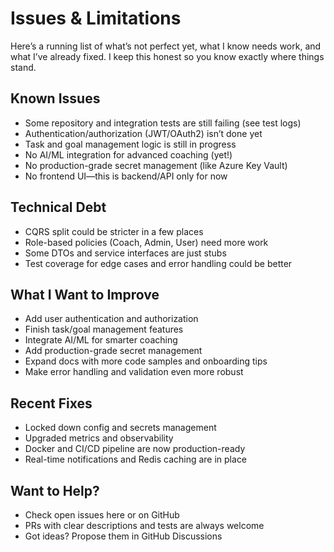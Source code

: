 # Issues & Limitations

Here’s a running list of what’s not perfect yet, what I know needs work, and what I’ve already fixed. I keep this honest so you know exactly where things stand.

## Known Issues
- Some repository and integration tests are still failing (see test logs)
- Authentication/authorization (JWT/OAuth2) isn’t done yet
- Task and goal management logic is still in progress
- No AI/ML integration for advanced coaching (yet!)
- No production-grade secret management (like Azure Key Vault)
- No frontend UI—this is backend/API only for now

## Technical Debt
- CQRS split could be stricter in a few places
- Role-based policies (Coach, Admin, User) need more work
- Some DTOs and service interfaces are just stubs
- Test coverage for edge cases and error handling could be better

## What I Want to Improve
- Add user authentication and authorization
- Finish task/goal management features
- Integrate AI/ML for smarter coaching
- Add production-grade secret management
- Expand docs with more code samples and onboarding tips
- Make error handling and validation even more robust

## Recent Fixes
- Locked down config and secrets management
- Upgraded metrics and observability
- Docker and CI/CD pipeline are now production-ready
- Real-time notifications and Redis caching are in place

## Want to Help?
- Check open issues here or on GitHub
- PRs with clear descriptions and tests are always welcome
- Got ideas? Propose them in GitHub Discussions
